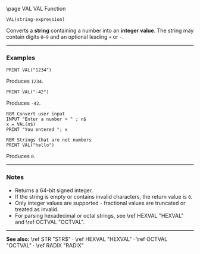 \page VAL VAL Function

```basic
VAL(string-expression)
```

Converts a **string** containing a number into an **integer value**.
The string may contain digits `0–9` and an optional leading `+` or `-`.

---

### Examples

```basic
PRINT VAL("1234")
```

Produces `1234`.

```basic
PRINT VAL("-42")
```

Produces `-42`.

```basic
REM Convert user input
INPUT "Enter a number > " ; n$
x = VAL(n$)
PRINT "You entered "; x
```

```basic
REM Strings that are not numbers
PRINT VAL("hello")
```

Produces `0`.

---

### Notes

* Returns a 64-bit signed integer.
* If the string is empty or contains invalid characters, the return value is `0`.
* Only integer values are supported - fractional values are truncated or treated as invalid.
* For parsing hexadecimal or octal strings, see \ref HEXVAL "HEXVAL" and \ref OCTVAL "OCTVAL".

---

**See also:**
\ref STR "STR$" · \ref HEXVAL "HEXVAL" · \ref OCTVAL "OCTVAL" · \ref RADIX "RADIX"
